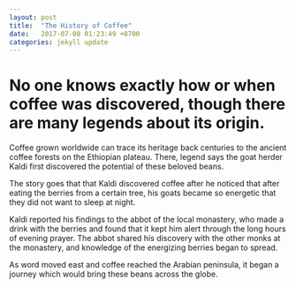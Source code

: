 ```yaml
---
layout: post
title:  "The History of Coffee"
date:   2017-07-08 01:23:49 +0700
categories: jekyll update
---
```

# No one knows exactly how or when coffee was discovered, though there are many legends about its origin.

Coffee grown worldwide can trace its heritage back centuries to the ancient coffee forests on the Ethiopian plateau. There, legend says the goat herder Kaldi first discovered the potential of these beloved beans. 

The story goes that that Kaldi discovered coffee after he noticed that after eating the berries from a certain tree, his goats became so energetic that they did not want to sleep at night. 

Kaldi reported his findings to the abbot of the local monastery, who made a drink with the berries and found that it kept him alert through the long hours of evening prayer. The abbot shared his discovery with the other monks at the monastery, and knowledge of the energizing berries began to spread.

As word moved east and coffee reached the Arabian peninsula, it began a journey which would bring these beans across the globe.

[jekyll-docs]: https://jekyllrb.com/docs/home
[jekyll-gh]:   https://github.com/jekyll/jekyll
[jekyll-talk]: https://talk.jekyllrb.com/
